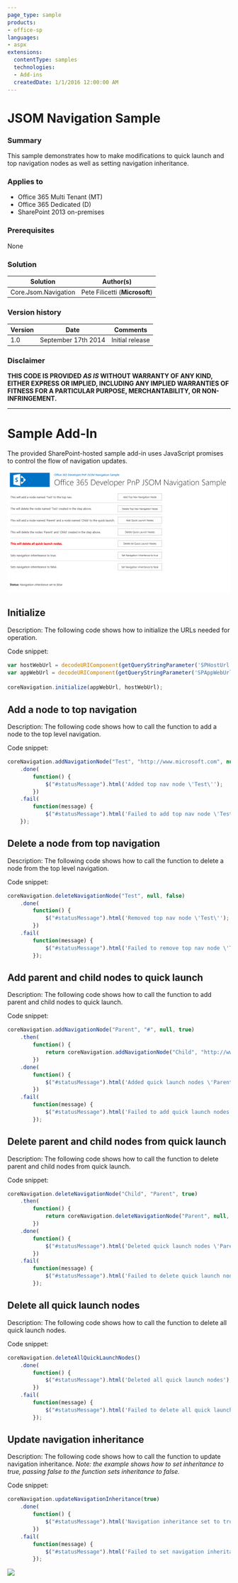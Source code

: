 ```yaml
---
page_type: sample
products:
- office-sp
languages:
- aspx
extensions:
  contentType: samples
  technologies:
  - Add-ins
  createdDate: 1/1/2016 12:00:00 AM
---
```

# JSOM Navigation Sample #

### Summary ###
This sample demonstrates how to make modifications to quick launch and top navigation nodes as well as setting navigation inheritance.

### Applies to ###
-  Office 365 Multi Tenant (MT)
-  Office 365 Dedicated (D)
-  SharePoint 2013 on-premises

### Prerequisites ###
None

### Solution ###
Solution | Author(s)
---------|----------
Core.Jsom.Navigation | Pete Filicetti (**Microsoft**)

### Version history ###
Version  | Date | Comments
---------| -----| --------
1.0  | September 17th 2014 | Initial release

### Disclaimer ###
**THIS CODE IS PROVIDED *AS IS* WITHOUT WARRANTY OF ANY KIND, EITHER EXPRESS OR IMPLIED, INCLUDING ANY IMPLIED WARRANTIES OF FITNESS FOR A PARTICULAR PURPOSE, MERCHANTABILITY, OR NON-INFRINGEMENT.**


----------

# Sample Add-In #
The provided SharePoint-hosted sample add-in uses JavaScript promises to control the flow of navigation updates.

![Add-in UI](https://raw.githubusercontent.com/pefilice/PnP-Support/master/Core.Jsom.Navigation.png)

## Initialize ##
Description:
The following code shows how to initialize the URLs needed for operation.  

Code snippet:

```JavaScript
var hostWebUrl = decodeURIComponent(getQueryStringParameter('SPHostUrl'));
var appWebUrl = decodeURIComponent(getQueryStringParameter('SPAppWebUrl'));

coreNavigation.initialize(appWebUrl, hostWebUrl);
```

## Add a node to top navigation ##
Description:
The following code shows how to call the function to add a node to the top level navigation.

Code snippet:

```JavaScript
coreNavigation.addNavigationNode("Test", "http://www.microsoft.com", null, false)
    .done(
        function() {
            $("#statusMessage").html('Added top nav node \'Test\'');
        })
    .fail(
        function(message) {
            $("#statusMessage").html('Failed to add top nav node \'Test\': ' + message);
    });
```

## Delete a node from top navigation ##
Description:
The following code shows how to call the function to delete a node from the top level navigation.

Code snippet:

```JavaScript
coreNavigation.deleteNavigationNode("Test", null, false)
    .done(
        function() {
            $("#statusMessage").html('Removed top nav node \'Test\'');
        })
    .fail(
        function(message) {
            $("#statusMessage").html('Failed to remove top nav node \'Test\': ' + message);
        });
```

## Add parent and child nodes to quick launch ##
Description:
The following code shows how to call the function to add parent and child nodes to quick launch.

Code snippet:

```JavaScript
coreNavigation.addNavigationNode("Parent", "#", null, true)
    .then(
        function() {
            return coreNavigation.addNavigationNode("Child", "http://www.microsoft.com", 'Parent', true);
        })
    .done(
        function() {
            $("#statusMessage").html('Added quick launch nodes \'Parent\' and \'Child\'');
        })
    .fail(
        function(message) {
            $("#statusMessage").html('Failed to add quick launch nodes \'Parent\' and \'Child\': ' + message);
        });
```

## Delete parent and child nodes from quick launch ##
Description:
The following code shows how to call the function to delete parent and child nodes from quick launch.

Code snippet:

```JavaScript
coreNavigation.deleteNavigationNode("Child", "Parent", true)
    .then(
        function() {
            return coreNavigation.deleteNavigationNode("Parent", null, true);
        })
    .done(
        function() {
            $("#statusMessage").html('Deleted quick launch nodes \'Parent\' and \'Child\'');
        })
    .fail(
        function(message) {
            $("#statusMessage").html('Failed to delete quick launch nodes \'Parent\' and \'Child\': ' + message);
        });
```

## Delete all quick launch nodes ##
Description:
The following code shows how to call the function to delete all quick launch nodes.

Code snippet:

```JavaScript
coreNavigation.deleteAllQuickLaunchNodes()
    .done(
        function() {
            $("#statusMessage").html('Deleted all quick launch nodes');
        })
    .fail(
        function(message) {
            $("#statusMessage").html('Failed to delete all quick launch nodes: ' + message);
        });
```

## Update navigation inheritance ##
Description:
The following code shows how to call the function to update navigation inheritance.  *Note: the example shows how to set inheritance to true, passing false to the function sets inheritance to false.*

Code snippet:

```JavaScript
coreNavigation.updateNavigationInheritance(true)
    .done(
        function() {
            $("#statusMessage").html('Navigation inheritance set to true');
        })
    .fail(
        function(message) {
            $("#statusMessage").html('Failed to set navigation inheritance to true: ' + message);
        });
```
<img src="https://telemetry.sharepointpnp.com/pnp/samples/Core.Jsom.Navigation" />